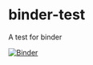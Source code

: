 # binder-test
A test for binder

[![Binder](http://mybinder.org/badge.svg)](http://mybinder.org:/repo/knowsuchagency/binder-test)
